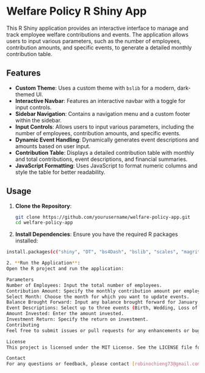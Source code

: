 # Welfare Policy R Shiny App

This R Shiny application provides an interactive interface to manage and track employee welfare contributions and events. The application allows users to input various parameters, such as the number of employees, contribution amounts, and specific events, to generate a detailed monthly contribution table.

## Features

- **Custom Theme**: Uses a custom theme with `bslib` for a modern, dark-themed UI.
- **Interactive Navbar**: Features an interactive navbar with a toggle for input controls.
- **Sidebar Navigation**: Contains a navigation menu and a custom footer within the sidebar.
- **Input Controls**: Allows users to input various parameters, including the number of employees, contribution amounts, and specific events.
- **Dynamic Event Handling**: Dynamically generates event descriptions and amounts based on user input.
- **Contribution Table**: Displays a detailed contribution table with monthly and total contributions, event descriptions, and financial summaries.
- **JavaScript Formatting**: Uses JavaScript to format numeric columns and style the table for better readability.

## Usage

1. **Clone the Repository**:
   ```sh
   git clone https://github.com/yourusername/welfare-policy-app.git
   cd welfare-policy-app

2. **Install Dependencies**:
Ensure you have the required R packages installed:

```sh
install.packages(c("shiny", "DT", "bs4Dash", "bslib", "scales", "magrittr"))

2. **Run the Application**:
Open the R project and run the application:

Parameters
Number of Employees: Input the total number of employees.
Contribution Amount: Specify the monthly contribution amount per employee.
Select Month: Choose the month for which you want to update events.
Balance Brought Forward: Input any balance brought forward for January.
Event Descriptions: Select up to three events (Birth, Wedding, Loss of a Loved One, No Incident, Exit Package).
Amount Invested: Enter the amount invested.
Investment Return: Specify the return on investment.
Contributing
Feel free to submit issues or pull requests for any enhancements or bug fixes.

License
This project is licensed under the MIT License. See the LICENSE file for details.

Contact
For any questions or feedback, please contact [robinochieng73@gmail.com].

